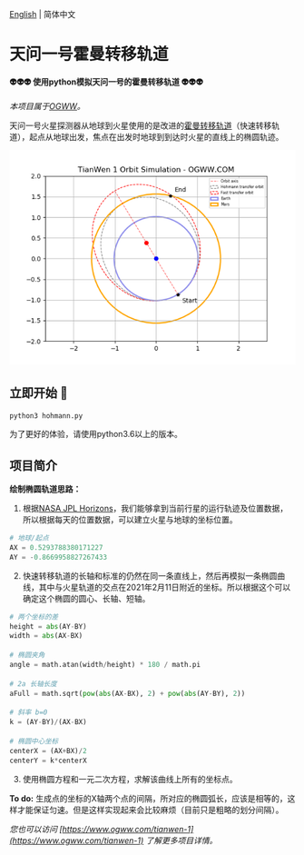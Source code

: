 [English](./README.md) | 简体中文

天问一号霍曼转移轨道
========

#### 👽👽👽 使用python模拟天问一号的霍曼转移轨道 👽👽👽 ####

*本项目属于[OGWW](https://github.com/elliottssu/ogww)。*

天问一号火星探测器从地球到火星使用的是改进的[霍曼转移轨道](https://baike.baidu.com/item/%E9%9C%8D%E6%9B%BC%E8%BD%AC%E7%A7%BB%E8%BD%A8%E9%81%93/16295268)（快速转移轨道），起点从地球出发，焦点在出发时地球到到达时火星的直线上的椭圆轨迹。

![Example](./example.png)

## 立即开始 🚀
`python3 hohmann.py`

为了更好的体验，请使用python3.6以上的版本。

## 项目简介
**绘制椭圆轨道思路：**
1. 根据[NASA JPL Horizons](https://ssd.jpl.nasa.gov/?horizons)，我们能够拿到当前行星的运行轨迹及位置数据，所以根据每天的位置数据，可以建立火星与地球的坐标位置。
```python
# 地球/起点
AX = 0.5293788380171227
AY = -0.8669958827267433
```

2. 快速转移轨道的长轴和标准的仍然在同一条直线上，然后再模拟一条椭圆曲线，其中与火星轨道的交点在2021年2月11日附近的坐标。所以根据这个可以确定这个椭圆的圆心、长轴、短轴。
```python
# 两个坐标的差
height = abs(AY-BY)
width = abs(AX-BX)

# 椭圆夹角
angle = math.atan(width/height) * 180 / math.pi

# 2a 长轴长度
aFull = math.sqrt(pow(abs(AX-BX), 2) + pow(abs(AY-BY), 2))

# 斜率 b=0 
k = (AY-BY)/(AX-BX)

# 椭圆中心坐标
centerX = (AX+BX)/2
centerY = k*centerX

```

3. 使用椭圆方程和一元二次方程，求解该曲线上所有的坐标点。

**To do:**
生成点的坐标的X轴两个点的间隔，所对应的椭圆弧长，应该是相等的，这样才能保证匀速。但是这样实现起来会比较麻烦（目前只是粗略的划分间隔）。

*您也可以访问 [https://www.ogww.com/tianwen-1](https://www.ogww.com/tianwen-1) 了解更多项目详情。*

